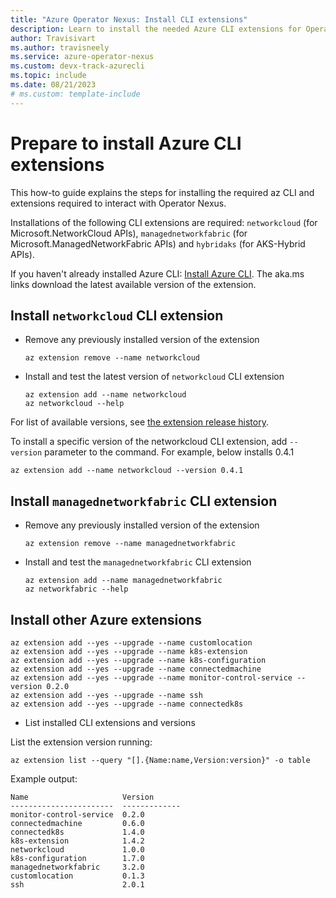 ```yaml
---
title: "Azure Operator Nexus: Install CLI extensions"
description: Learn to install the needed Azure CLI extensions for Operator Nexus
author: Travisivart
ms.author: travisneely
ms.service: azure-operator-nexus
ms.custom: devx-track-azurecli
ms.topic: include
ms.date: 08/21/2023
# ms.custom: template-include
---
```


# Prepare to install Azure CLI extensions
This how-to guide explains the steps for installing the required az CLI and extensions required to interact with Operator Nexus.

Installations of the following CLI extensions are required:
`networkcloud` (for Microsoft.NetworkCloud APIs), `managednetworkfabric` (for Microsoft.ManagedNetworkFabric APIs) and `hybridaks` (for AKS-Hybrid APIs).

If you haven't already installed Azure CLI: [Install Azure CLI][installation-instruction]. The aka.ms links download the latest available version of the extension.

## Install `networkcloud` CLI extension

- Remove any previously installed version of the extension

    ```azurecli
    az extension remove --name networkcloud
    ```


- Install and test the latest version of `networkcloud` CLI extension

    ```azurecli
    az extension add --name networkcloud
    az networkcloud --help
    ```

For list of available versions, see [the extension release history][az-cli-networkcloud-cli-versions].

To install a specific version of the networkcloud CLI extension, add `--version` parameter to the command. For example, below installs 0.4.1

```azurecli
az extension add --name networkcloud --version 0.4.1
```

## Install `managednetworkfabric` CLI extension

- Remove any previously installed version of the extension

    ```azurecli
    az extension remove --name managednetworkfabric
    ```

- Install and test the `managednetworkfabric` CLI extension

    ```azurecli
    az extension add --name managednetworkfabric
    az networkfabric --help
    ```

## Install other Azure extensions

   ```azurecli
   az extension add --yes --upgrade --name customlocation
   az extension add --yes --upgrade --name k8s-extension
   az extension add --yes --upgrade --name k8s-configuration
   az extension add --yes --upgrade --name connectedmachine
   az extension add --yes --upgrade --name monitor-control-service --version 0.2.0
   az extension add --yes --upgrade --name ssh
   az extension add --yes --upgrade --name connectedk8s
   ```

- List installed CLI extensions and versions

List the extension version running:

```azurecli
az extension list --query "[].{Name:name,Version:version}" -o table
```

Example output:

```output
Name                     Version
-----------------------  -------------
monitor-control-service  0.2.0
connectedmachine         0.6.0
connectedk8s             1.4.0
k8s-extension            1.4.2
networkcloud             1.0.0
k8s-configuration        1.7.0
managednetworkfabric     3.2.0
customlocation           0.1.3
ssh                      2.0.1
```

<!-- LINKS - External -->
[installation-instruction]: https://aka.ms/azcli

[az-cli-networkcloud-cli-versions]: https://github.com/Azure/azure-cli-extensions/blob/main/src/networkcloud/HISTORY.rst
